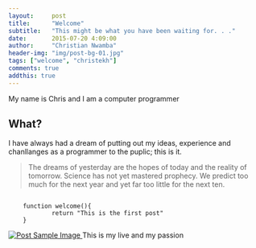 ```yaml
---
layout:     post
title:      "Welcome"
subtitle:   "This might be what you have been waiting for. . ."
date:       2015-07-20 4:09:00
author:     "Christian Nwamba"
header-img: "img/post-bg-01.jpg"
tags: ["welcome", "christekh"]
comments: true
addthis: true
---
```


<p>My name is Chris and I am a computer programmer</p>

<h2 class="section-heading">What?</h2>

<p>I have always had a dream of putting out my ideas, experience and chanllanges as a programmer to the puplic; this is it.</p>


<blockquote>The dreams of yesterday are the hopes of today and the reality of tomorrow. Science has not yet mastered prophecy. We predict too much for the next year and yet far too little for the next ten.</blockquote>

<pre class="line-numbers" data-line="1-3"><code class="language-javascript">
    function welcome(){
            return "This is the first post"
    }
</code></pre>

<a href="#">
    <img src="{{ site.baseurl }}/img/home-bg.jpg" alt="Post Sample Image">
</a>
<span class="caption text-muted">This is my live and my passion</span>
